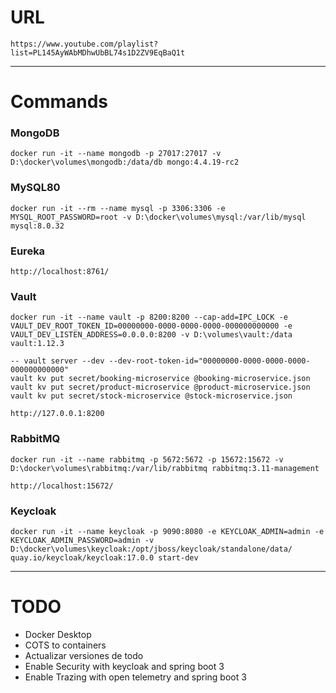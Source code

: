 # URL
```
https://www.youtube.com/playlist?list=PL145AyWAbMDhwUbBL74s1D2ZV9EqBaQ1t
```
---
# Commands

### MongoDB
```
docker run -it --name mongodb -p 27017:27017 -v D:\docker\volumes\mongodb:/data/db mongo:4.4.19-rc2
```
### MySQL80
```
docker run -it --rm --name mysql -p 3306:3306 -e MYSQL_ROOT_PASSWORD=root -v D:\docker\volumes\mysql:/var/lib/mysql mysql:8.0.32
```
### Eureka
```
http://localhost:8761/
```
### Vault
```
docker run -it --name vault -p 8200:8200 --cap-add=IPC_LOCK -e VAULT_DEV_ROOT_TOKEN_ID=00000000-0000-0000-0000-000000000000 -e VAULT_DEV_LISTEN_ADDRESS=0.0.0.0:8200 -v D:\volumes\vault:/data vault:1.12.3

-- vault server --dev --dev-root-token-id="00000000-0000-0000-0000-000000000000"
vault kv put secret/booking-microservice @booking-microservice.json
vault kv put secret/product-microservice @product-microservice.json
vault kv put secret/stock-microservice @stock-microservice.json

http://127.0.0.1:8200
```
### RabbitMQ
```
docker run -it --name rabbitmq -p 5672:5672 -p 15672:15672 -v D:\docker\volumes\rabbitmq:/var/lib/rabbitmq rabbitmq:3.11-management

http://localhost:15672/
```
### Keycloak
```
docker run -it --name keycloak -p 9090:8080 -e KEYCLOAK_ADMIN=admin -e KEYCLOAK_ADMIN_PASSWORD=admin -v D:\docker\volumes\keycloak:/opt/jboss/keycloak/standalone/data/ quay.io/keycloak/keycloak:17.0.0 start-dev
```
---
# TODO
- Docker Desktop
- COTS to containers
- Actualizar versiones de todo
- Enable Security with keycloak and spring boot 3
- Enable Trazing with open telemetry and spring boot 3